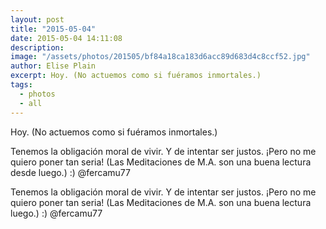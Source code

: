 ```yaml
---
layout: post
title: "2015-05-04"
date: 2015-05-04 14:11:08
description: 
image: "/assets/photos/201505/bf84a18ca183d6acc89d683d4c8ccf52.jpg"
author: Elise Plain
excerpt: Hoy. (No actuemos como si fuéramos inmortales.)
tags: 
  - photos
  - all
---
```


Hoy. (No actuemos como si fuéramos inmortales.)
<p></p>
<p>Tenemos la obligación moral de vivir. Y de intentar ser justos. ¡Pero no me quiero poner tan seria! (Las Meditaciones de M.A. son una buena lectura desde luego.) :) @fercamu77</p><p>Tenemos la obligación moral de vivir. Y de intentar ser justos. ¡Pero no me quiero poner tan seria! (Las Meditaciones de M.A. son una buena lectura luego.) :) @fercamu77</p>
